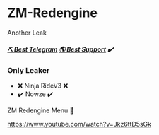 # ZM-Redengine

Another Leak

##### [⛏ Best Telegram](https://t.me/St34ler)   [🌎 Best Support](https://discord.gg/cKGUpZCAKP) ✔️
### Only Leaker
  - ❌ Ninja RideV3 ❌
  - ✔️ Nowze ✔️

ZM Redengine Menu 👾

https://www.youtube.com/watch?v=Jkz6ttD5sGk
